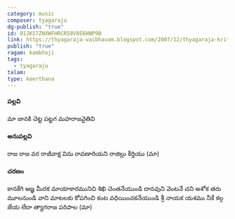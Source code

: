 ```yaml
---
category: music
composer: tyagaraju
dg-publish: "true"
id: 01JKS7ZNXWFHRCR58V8E6HNP9B
link: https://thyagaraja-vaibhavam.blogspot.com/2007/12/thyagaraja-kriti-maa-jaanaki-raga.html
publish: "true"
ragam: kambhoji
tags:
  - tyagaraju
talam: 
type: keerthana
---
```



#### పల్లవి
మా జానకి చెట్ట పట్టగ
మహరాజవైతివి

#### అనుపల్లవి
రాజ రాజ వర రాజీవాక్ష విను
రావణారియని రాజిల్లు కీర్తియు (మా)

#### చరణం
కానకేగి ఆజ్ఞ మీరక
మాయాకారమునిచి శిఖి చెంతనేయుండి
దానవుని వెంటనే చని అశోక
తరు మూలనుండి
వాని మాటలకు కోపగించి కంట
వధియించకనేయుండి
శ్రీ నాయక యశము నీకే కల్గ
జేయ లేదా త్యాగరాజ పరిపాల (మా)